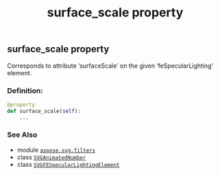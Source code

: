 ﻿---
title: surface_scale property
second_title: Aspose.SVG for Python via .NET API References
description: 
type: docs
weight: 910
url: /python-net/aspose.svg.filters/svgfespecularlightingelement/surface_scale/
is_root: false
---

## surface_scale property


Corresponds to attribute ‘surfaceScale’ on the given ‘feSpecularLighting’ element.
### Definition:
```python
@property
def surface_scale(self):
    ...
```

### See Also
* module [`aspose.svg.filters`](../../)
* class [`SVGAnimatedNumber`](/svg/python-net/aspose.svg.datatypes/svganimatednumber)
* class [`SVGFESpecularLightingElement`](/svg/python-net/aspose.svg.filters/svgfespecularlightingelement)
